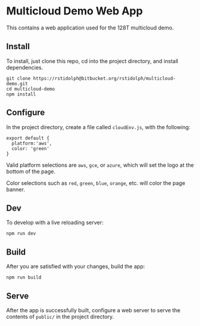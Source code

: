 # Multicloud Demo Web App
This contains a web application used for the 128T multicloud demo.

## Install
To install, just clone this repo, cd into the project directory, and install dependencies.
```
git clone https://rstidolph@bitbucket.org/rstidolph/multicloud-demo.git
cd multicloud-demo
npm install
```
## Configure
In the project directory, create a file called `cloudEnv.js`, with the following:
```
export default {
  platform:'aws',
  color: 'green'
}
```
Valid platform selections are `aws`, `gce`, or `azure`, which will set the logo at the bottom of the page.

Color selections such as `red`, `green`, `blue`, `orange`, etc. will color the page banner.
## Dev
To develop with a live reloading server:
```
npm run dev
```
## Build
After you are satisfied with your changes, build the app:
```
npm run build
```
## Serve
After the app is successfully built, configure a web server to serve the contents of `public/` in the project directory.
